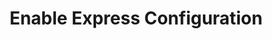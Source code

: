---
title: Enable Express Configuration
meta:
  - name: description
    content: Learn how to enable Express Configuration
layout: Guides
sections:
 - main
---